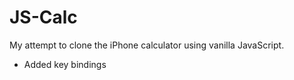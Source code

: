 # JS-Calc
My attempt to clone the iPhone calculator using vanilla JavaScript.

- Added key bindings 

